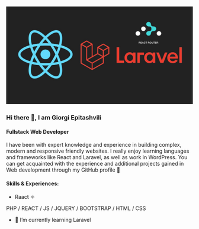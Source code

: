 ![Fulltack Web Developer](https://github.com/pavelFaraday/pavelFaraday/blob/master/1_V7jiZvQBIwUhUY_9VU8Jqg.jpeg)

### Hi there 👋, I am Giorgi Epitashvili
#### Fullstack Web Developer

I have been with expert knowledge and experience in building complex, modern and responsive friendly websites. I really enjoy learning languages and frameworks like React and Laravel, as well as work in WordPress. You can get acquainted with the experience and additional projects gained in Web development through my GitHub profile 🤲

#### Skills & Experiences: 
* Raact ⚛️


PHP / REACT / JS /  JQUERY / BOOTSTRAP / HTML / CSS

- 🌱 I’m currently learning Laravel 

